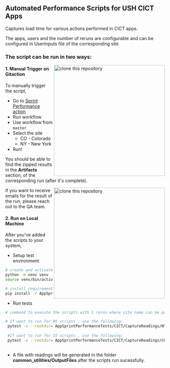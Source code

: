 ## Automated Performance Scripts for USH CICT Apps

Captures load time for various actions performed in CICT apps.

The apps, users and the number of reruns are configurable and can be configured in UserInputs file of the corresponding site


### The script can be run in two ways: 

<img align="right" width="350" src="https://user-images.githubusercontent.com/67914792/187366529-c60517a5-186f-405c-8c9c-a1d27dd4893c.png" alt="clone this repository" />



#### 1. Manual Trigger on Gitaction

To manually trigger the script,
  - Go to [Sprint Performance action](https://github.com/dimagi/dimagi-qa/actions/workflows/sprint-app-perf.yml)
  - Run workflow
  - Use workflow from ```master```
  - Select the site
    - CO - Colorado
    - NY - New York
  - Run!


You should be able to find the zipped results in the **Artifacts** section, of the corresponding run (after it's complete). 

<img align="right" width="350" src="https://user-images.githubusercontent.com/67914792/168422399-e76b1dcd-fd01-4d6b-b5f3-812268fc6386.PNG" alt="clone this repository" />

If you want to receive emails for the result of the run, please reach out to the QA team.


#### 2. Run on Local Machine
After you've added the scripts to your system,

- Setup test environment

```sh
# create and activate a virtualenv using your preferred method. Example:
python -m venv venv
source venv/bin/activate

# install requirements
pip install -r AppSprintPerformanceTests/CICT/requires.txt

```

- Run tests

```sh
# command to execute the scripts with 1 rerun where site name can be passed against argument --appsite. 

# If want to run for NY scripts , use the following:
 pytest -v --rootdir= AppSprintPerformanceTests/CICT/CaptureReadings/NY_test_readings.py --repeat-scope=function --appsite=NY
 
 #If want to run for CO scripts , use the following:
 pytest -v --rootdir= AppSprintPerformanceTests/CICT/CaptureReadings/CO_test_readings.py --repeat-scope=function --appsite=CO
 
```
- A file with readings will be generated in the folder **common_utilities/OutputFiles** after the scripts run sucessfully.

